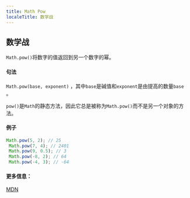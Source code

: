 ```yaml
---
title: Math Pow
localeTitle: 数学战
---
```

## 数学战

`Math.pow()`将数字的值返回到另一个数字的幂。

#### 句法

`Math.pow(base, exponent)` ，其中`base`是碱值和`exponent`是由提高的数量`base` 。

`pow()`是`Math`的静态方法，因此它总是被称为`Math.pow()`而不是另一个对象的方法。

#### 例子

```js
Math.pow(5, 2); // 25 
 Math.pow(7, 4); // 2401 
 Math.pow(9, 0.5); // 3 
 Math.pow(-8, 2); // 64 
 Math.pow(-4, 3); // -64 
```

#### 更多信息：

[MDN](https://developer.mozilla.org/en-US/docs/Web/JavaScript/Reference/Global_Objects/Math/pow)